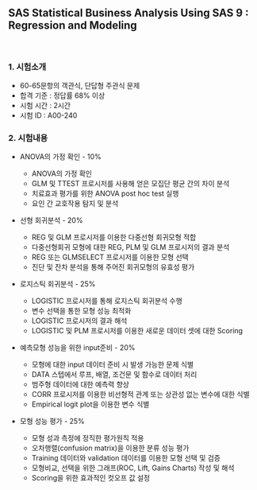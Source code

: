 ## SAS Statistical Business Analysis Using SAS 9 : Regression and Modeling

</br>

### 1. 시험소개
* 60-65문항의 객관식, 단답형 주관식 문제
* 합격 기준 : 정답률 68% 이상
* 시험 시간 : 2시간
* 시험 ID : A00-240

### 2. 시험내용
* ANOVA의 가정 확인 - 10%
  + ANOVA의 가정 확인
  + GLM 및 TTEST 프로시저를 사용해 얻은 모집단 평균 간의 차이 분석
  + 치료효과 평가를 위한 ANOVA post hoc test 실행
  + 요인 간 교호작용 탐지 및 분석

* 선형 회귀분석 - 20%
  + REG 및 GLM 프로시저를 이용한 다중선형 회귀모형 적합
  + 다중선형회귀 모형에 대한 REG, PLM 및 GLM 프로시저의 결과 분석
  + REG 또는 GLMSELECT 프로시저를 이용한 모형 선택
  + 진단 및 잔차 분석을 통해 주어진 회귀모형의 유효성 평가
* 로지스틱 회귀분석 - 25%
  + LOGISTIC 프로시저를 통해 로지스틱 회귀분석 수행
  + 변수 선택을 통한 모형 성능 최적화
  + LOGISTIC 프로시저의 결과 해석
  + LOGISTIC 및 PLM 프로시저를 이용한 새로운 데이터 셋에 대한 Scoring
* 예측모형 성능을 위한 input준비 - 20%
  + 모형에 대한 input 데이터 준비 시 발생 가능한 문제 식별
  + DATA 스텝에서 루프, 배열, 조건문 및 함수로 데이터 처리
  + 범주형 데이터에 대한 예측력 향상
  + CORR 프로시저를 이용한 비선형적 관계 또는 상관성 없는 변수에 대한 식별
  + Empirical logit plot을 이용한 변수 식별
* 모형 성능 평가 - 25%
  + 모형 성과 측정에 정직한 평가원칙 적용
  + 오차행렬(confusion matrix)을 이용한 분류 성능 평가
  + Training 데이터와 validation 데이터를 이용한 모형 선택 및 검증
  + 모형비교, 선택을 위한 그래프(ROC, Lift, Gains Charts) 작성 및 해석
  + Scoring을 위한 효과적인 컷오프 값 설정
